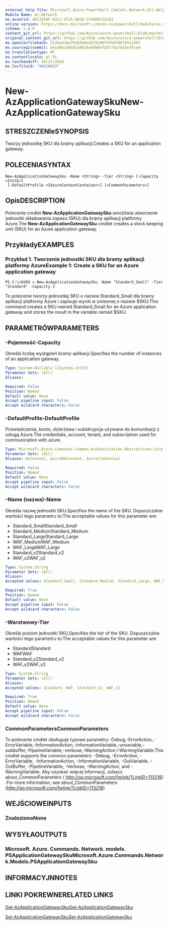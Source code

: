 ```yaml
---
external help file: Microsoft.Azure.PowerShell.Cmdlets.Network.dll-Help.xml
Module Name: Az.Network
ms.assetid: 48C33FAF-83C1-4725-AD2A-CF48D0718182
online version: https://docs.microsoft.com/en-us/powershell/module/az.network/new-azapplicationgatewaysku
schema: 2.0.0
content_git_url: https://github.com/Azure/azure-powershell/blob/master/src/Network/Network/help/New-AzApplicationGatewaySku.md
original_content_git_url: https://github.com/Azure/azure-powershell/blob/master/src/Network/Network/help/New-AzApplicationGatewaySku.md
ms.openlocfilehash: 212ba438a701b9abbd2fd290f4fb0f867b551497
ms.sourcegitcommit: b4a38bcb0501a9016a4998efd377aa75d3ef9ce8
ms.translationtype: MT
ms.contentlocale: pl-PL
ms.lasthandoff: 10/27/2020
ms.locfileid: "94318013"
---
```

# <span data-ttu-id="44547-101">New-AzApplicationGatewaySku</span><span class="sxs-lookup"><span data-stu-id="44547-101">New-AzApplicationGatewaySku</span></span>

## <span data-ttu-id="44547-102">STRESZCZENIe</span><span class="sxs-lookup"><span data-stu-id="44547-102">SYNOPSIS</span></span>
<span data-ttu-id="44547-103">Tworzy jednostkę SKU dla bramy aplikacji.</span><span class="sxs-lookup"><span data-stu-id="44547-103">Creates a SKU for an application gateway.</span></span>

## <span data-ttu-id="44547-104">POLECENIA</span><span class="sxs-lookup"><span data-stu-id="44547-104">SYNTAX</span></span>

```
New-AzApplicationGatewaySku -Name <String> -Tier <String> [-Capacity <Int32>]
 [-DefaultProfile <IAzureContextContainer>] [<CommonParameters>]
```

## <span data-ttu-id="44547-105">Opis</span><span class="sxs-lookup"><span data-stu-id="44547-105">DESCRIPTION</span></span>
<span data-ttu-id="44547-106">Polecenie cmdlet **New-AzApplicationGatewaySku** umożliwia utworzenie jednostki składowania zapasu (SKU) dla bramy aplikacji platformy Azure.</span><span class="sxs-lookup"><span data-stu-id="44547-106">The **New-AzApplicationGatewaySku** cmdlet creates a stock keeping unit (SKU) for an Azure application gateway.</span></span>

## <span data-ttu-id="44547-107">Przykłady</span><span class="sxs-lookup"><span data-stu-id="44547-107">EXAMPLES</span></span>

### <span data-ttu-id="44547-108">Przykład 1. Tworzenie jednostki SKU dla bramy aplikacji platformy Azure</span><span class="sxs-lookup"><span data-stu-id="44547-108">Example 1: Create a SKU for an Azure application gateway</span></span>
```
PS C:\>$SKU = New-AzApplicationGatewaySku -Name "Standard_Small" -Tier "Standard" -Capacity 2
```

<span data-ttu-id="44547-109">To polecenie tworzy jednostkę SKU o nazwie Standard_Small dla bramy aplikacji platformy Azure i zapisuje wynik w zmiennej o nazwie $SKU.</span><span class="sxs-lookup"><span data-stu-id="44547-109">This command creates a SKU named Standard_Small for an Azure application gateway and stores the result in the variable named $SKU.</span></span>

## <span data-ttu-id="44547-110">PARAMETRÓW</span><span class="sxs-lookup"><span data-stu-id="44547-110">PARAMETERS</span></span>

### <span data-ttu-id="44547-111">-Pojemność</span><span class="sxs-lookup"><span data-stu-id="44547-111">-Capacity</span></span>
<span data-ttu-id="44547-112">Określa liczbę wystąpień bramy aplikacji.</span><span class="sxs-lookup"><span data-stu-id="44547-112">Specifies the number of instances of an application gateway.</span></span>

```yaml
Type: System.Nullable`1[System.Int32]
Parameter Sets: (All)
Aliases:

Required: False
Position: Named
Default value: None
Accept pipeline input: False
Accept wildcard characters: False
```

### <span data-ttu-id="44547-113">-DefaultProfile</span><span class="sxs-lookup"><span data-stu-id="44547-113">-DefaultProfile</span></span>
<span data-ttu-id="44547-114">Poświadczenia, konto, dzierżawa i subskrypcja używane do komunikacji z usługą Azure.</span><span class="sxs-lookup"><span data-stu-id="44547-114">The credentials, account, tenant, and subscription used for communication with azure.</span></span>

```yaml
Type: Microsoft.Azure.Commands.Common.Authentication.Abstractions.Core.IAzureContextContainer
Parameter Sets: (All)
Aliases: AzContext, AzureRmContext, AzureCredential

Required: False
Position: Named
Default value: None
Accept pipeline input: False
Accept wildcard characters: False
```

### <span data-ttu-id="44547-115">-Name (nazwa)</span><span class="sxs-lookup"><span data-stu-id="44547-115">-Name</span></span>
<span data-ttu-id="44547-116">Określa nazwę jednostki SKU.</span><span class="sxs-lookup"><span data-stu-id="44547-116">Specifies the name of the SKU.</span></span>
<span data-ttu-id="44547-117">Dopuszczalne wartości tego parametru to:</span><span class="sxs-lookup"><span data-stu-id="44547-117">The acceptable values for this parameter are:</span></span>
- <span data-ttu-id="44547-118">Standard_Small</span><span class="sxs-lookup"><span data-stu-id="44547-118">Standard_Small</span></span>
- <span data-ttu-id="44547-119">Standard_Medium</span><span class="sxs-lookup"><span data-stu-id="44547-119">Standard_Medium</span></span>
- <span data-ttu-id="44547-120">Standard_Large</span><span class="sxs-lookup"><span data-stu-id="44547-120">Standard_Large</span></span>
- <span data-ttu-id="44547-121">WAF_Medium</span><span class="sxs-lookup"><span data-stu-id="44547-121">WAF_Medium</span></span>
- <span data-ttu-id="44547-122">WAF_Large</span><span class="sxs-lookup"><span data-stu-id="44547-122">WAF_Large</span></span>
- <span data-ttu-id="44547-123">Standard_v2</span><span class="sxs-lookup"><span data-stu-id="44547-123">Standard_v2</span></span>
- <span data-ttu-id="44547-124">WAF_v2</span><span class="sxs-lookup"><span data-stu-id="44547-124">WAF_v2</span></span>

```yaml
Type: System.String
Parameter Sets: (All)
Aliases:
Accepted values: Standard_Small, Standard_Medium, Standard_Large, WAF_Medium, WAF_Large, Standard_v2, WAF_v2

Required: True
Position: Named
Default value: None
Accept pipeline input: False
Accept wildcard characters: False
```

### <span data-ttu-id="44547-125">-Warstwowy</span><span class="sxs-lookup"><span data-stu-id="44547-125">-Tier</span></span>
<span data-ttu-id="44547-126">Określa poziom jednostki SKU.</span><span class="sxs-lookup"><span data-stu-id="44547-126">Specifies the tier of the SKU.</span></span>
<span data-ttu-id="44547-127">Dopuszczalne wartości tego parametru to:</span><span class="sxs-lookup"><span data-stu-id="44547-127">The acceptable values for this parameter are:</span></span>
- <span data-ttu-id="44547-128">Standard</span><span class="sxs-lookup"><span data-stu-id="44547-128">Standard</span></span>
- <span data-ttu-id="44547-129">WAF</span><span class="sxs-lookup"><span data-stu-id="44547-129">WAF</span></span>
- <span data-ttu-id="44547-130">Standard_v2</span><span class="sxs-lookup"><span data-stu-id="44547-130">Standard_v2</span></span>
- <span data-ttu-id="44547-131">WAF_v2</span><span class="sxs-lookup"><span data-stu-id="44547-131">WAF_v2</span></span>

```yaml
Type: System.String
Parameter Sets: (All)
Aliases:
Accepted values: Standard, WAF, Standard_v2, WAF_v2

Required: True
Position: Named
Default value: None
Accept pipeline input: False
Accept wildcard characters: False
```

### <span data-ttu-id="44547-132">CommonParameters</span><span class="sxs-lookup"><span data-stu-id="44547-132">CommonParameters</span></span>
<span data-ttu-id="44547-133">To polecenie cmdlet obsługuje typowe parametry:-Debug,-ErrorAction,-ErrorVariable,-InformationAction,-InformationVariable,-unvariable,-subbuffer,-PipelineVariable,-verbose,-WarningAction i-WarningVariable.</span><span class="sxs-lookup"><span data-stu-id="44547-133">This cmdlet supports the common parameters: -Debug, -ErrorAction, -ErrorVariable, -InformationAction, -InformationVariable, -OutVariable, -OutBuffer, -PipelineVariable, -Verbose, -WarningAction, and -WarningVariable.</span></span> <span data-ttu-id="44547-134">Aby uzyskać więcej informacji, zobacz about_CommonParameters ( http://go.microsoft.com/fwlink/?LinkID=113216) .</span><span class="sxs-lookup"><span data-stu-id="44547-134">For more information, see about_CommonParameters (http://go.microsoft.com/fwlink/?LinkID=113216).</span></span>

## <span data-ttu-id="44547-135">WEJŚCIOWE</span><span class="sxs-lookup"><span data-stu-id="44547-135">INPUTS</span></span>

### <span data-ttu-id="44547-136">Znaleziono</span><span class="sxs-lookup"><span data-stu-id="44547-136">None</span></span>

## <span data-ttu-id="44547-137">WYSYŁA</span><span class="sxs-lookup"><span data-stu-id="44547-137">OUTPUTS</span></span>

### <span data-ttu-id="44547-138">Microsoft. Azure. Commands. Network. models. PSApplicationGatewaySku</span><span class="sxs-lookup"><span data-stu-id="44547-138">Microsoft.Azure.Commands.Network.Models.PSApplicationGatewaySku</span></span>

## <span data-ttu-id="44547-139">INFORMACYJN</span><span class="sxs-lookup"><span data-stu-id="44547-139">NOTES</span></span>

## <span data-ttu-id="44547-140">LINKI POKREWNE</span><span class="sxs-lookup"><span data-stu-id="44547-140">RELATED LINKS</span></span>

[<span data-ttu-id="44547-141">Get-AzApplicationGatewaySku</span><span class="sxs-lookup"><span data-stu-id="44547-141">Get-AzApplicationGatewaySku</span></span>](./Get-AzApplicationGatewaySku.md)

[<span data-ttu-id="44547-142">Set-AzApplicationGatewaySku</span><span class="sxs-lookup"><span data-stu-id="44547-142">Set-AzApplicationGatewaySku</span></span>](./Set-AzApplicationGatewaySku.md)


